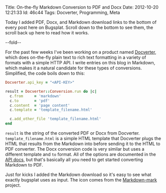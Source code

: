 Title: On-the-fly Markdown Conversion to PDF and Docx
Date:  2012-10-20 12:21:33
Id:    46c44
Tags:  Docverter, Programming, Meta

Today I added PDF, Docx, and Markdown download links to the bottom of every post here on Bugsplat.
Scroll down to the bottom to see them, the scroll back up here to read how it works.

--fold--

For the past few weeks I've been working on a product named [Docverter][], which does on-the-fly
plain text to rich text formatting in a variety of formats with a simple HTTP API. I write entries
on this blog in Markdown, which makes it a natural candidate for these types of conversions. Simplified,
the code boils down to this:

```ruby
Docverter.api_key = "<API-KEY>"

result = Docverter::Conversion.run do |c|
  c.from     = 'markdown'
  c.to       = 'pdf'
  c.content  = 'page content'
  c.template = 'template_filename.html'

  c.add_other_file 'template_filename.html'
end
```

`result` is the string of the converted PDF or Docx from Docverter. `template_filename.html` is a simple HTML
template that Docverter plugs the HTML that results from the Markdown into before sending it to the HTML to PDF
converter. The Docx conversion code is very similar but uses a different template and `to` format. All of the options
are documented in the [API docs][], but that's basically all you need to get started converting Markdown to PDF.

Just for kicks I added the Markdown download so it's easy to see what exactly bugsplat uses as input. The icon comes
from the [Markdown-mark][] project.

[Docverter]: http://www.docverter.com
[API docs]: http://www.docverter.com/api.html
[Markdown-mark]: https://github.com/dcurtis/markdown-mark
